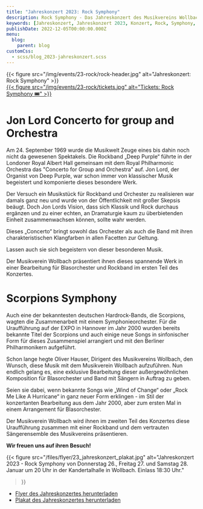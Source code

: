 ```yaml
---
title: "Jahreskonzert 2023: Rock Symphony"
description: Rock Symphony - Das Jahreskonzert des Musikvereins Wollbach im Jahr 2023.
keywords: [Jahreskonzert, Jahreskonzert 2023, Konzert, Rock, Symphony, Deep Purple, Scorpions]
publishDate: 2022-12-05T00:00:00.000Z
menu:
  blog:
    parent: blog
customCss:
  - scss/blog_2023-jahreskonzert.scss
---
```


<div class="header">
    <div class="header-logo">
        {{< figure
              src="/img/events/23-rock/rock-header.jpg"
              alt="Jahreskonzert: Rock Symphony"
        >}}
    </div>
    <div class="header-ticketshop">
        <a href="https://tickets.mv-wollbach.de" target="_blank" class="unstyled">
            {{< figure
                  src="/img/events/23-rock/tickets.jpg"
                  alt="Tickets: Rock Symphony 🎟️"
            >}}
        </a>
    </div>
</div>

# Jon Lord Concerto for group and Orchestra
Am 24. September 1969 wurde die Musikwelt Zeuge eines bis dahin noch
nicht da gewesenen Spektakels. Die Rockband „Deep Purple“ führte in der
Londoner Royal Albert Hall gemeinsam mit dem Royal Philharmonic
Orchestra das "Concerto for Group and Orchestra" auf. Jon Lord, der
Organist von Deep Purple, war schon immer von klassischer Musik
begeistert und komponierte dieses besondere Werk.

Der Versuch ein Musikstück für
Rockband und Orchester zu
realisieren war damals ganz
neu und wurde von der Öffentlichkeit mit großer Skepsis
beäugt. Doch Jon Lords Vision,
dass sich Klassik und Rock
durchaus ergänzen und zu
einer echten, an Dramaturgie
kaum zu überbietenden
Einheit zusammenwachsen
können, sollte wahr werden.

Dieses „Concerto“ bringt sowohl das Orchester als
auch die Band mit ihren charakteristischen
Klangfarben in allen Facetten zur Geltung.

Lassen auch sie sich begeistern von dieser
besonderen Musik.

Der Musikverein Wollbach präsentiert ihnen
dieses spannende Werk in einer Bearbeitung für
Blasorchester und Rockband im ersten Teil des
Konzertes.

# Scorpions Symphony
Auch eine der bekanntesten deutschen Hardrock-Bands, die Scorpions,
wagten die Zusammenarbeit mit einem Symphonieorchester. Für die
Uraufführung auf der EXPO in Hannover im Jahr 2000 wurden bereits
bekannte Titel der Scorpions und auch einige neue Songs in sinfonischer Form
für dieses Zusammenspiel arrangiert und mit den Berliner Philharmonikern
aufgeführt.

Schon lange hegte Oliver Hauser, Dirigent des Musikvereins Wollbach, den
Wunsch, diese Musik mit dem Musikverein Wollbach aufzuführen. Nun
endlich gelang es, eine exklusive Bearbeitung dieser außergewöhnlichen
Komposition für Blasorchester und Band mit Sängern in Auftrag zu geben.

Seien sie dabei, wenn bekannte Songs wie „Wind of Change“ oder „Rock Me
Like A Hurricane“ in ganz neuer Form erklingen - im Stil der konzertanten
Bearbeitung aus dem Jahr 2000, aber zum ersten Mal in einem
Arrangement für Blasorchester.

Der Musikverein Wollbach wird ihnen im zweiten Teil des Konzertes diese
Uraufführung zusammen mit einer Rockband und dem vertrauten
Sängerensemble des Musikvereins präsentieren.

**Wir freuen uns auf ihren Besuch!**

{{< figure src="/files/flyer/23_jahreskonzert_plakat.jpg"
           alt="Jahreskonzert 2023 - Rock Symphony von Donnerstag 26., Freitag 27. und Samstag 28. Januar um 20 Uhr in der Kandertalhalle in Wollbach. Einlass 18:30 Uhr."
>}}

- [Flyer des Jahreskonzertes herunterladen](/files/flyer/23_jahreskonzert_flyer.pdf)
- [Plakat des Jahreskonzertes herunterladen](/files/flyer/23_jahreskonzert_plakat.pdf)
